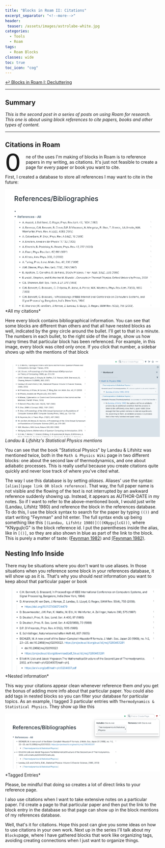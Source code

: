 ```yaml
---
title: "Blocks in Roam II: Citations"
excerpt_separator: "<!--more-->"
header: 
 teaser: /assets/images/astrolabe-white.jpg
categories:
  - Tools
  - Roam
tags:
  - Roam Blocks
classes: wide
toc: true
toc_icon: "cog"
---
```


[↩ Blocks in Roam I: Decluttering](https://costarichard.github.io/tools/roam/roam-blocks/)

---
## Summary


*This is the second post in a series of posts on using Roam for research. This one is about using block references to cite papers, books and other types of content.*

---


## Citations in Roam


<p><span style="float: left; width: 0.8em; font-size: 600%; font-family: Georgia, courier; line-height: 75%;">O</span>ne of the uses I'm making of blocks in Roam is to reference papers in my writing, as citations. It's just not feasible to create a page for every paper or book you want to cite.</p>


First, I created a database to store all references I may want to cite in the future:


<img src="/assets/images/roam-citations/references.png" width="600" class="center">
*All my citations*


Here every block contains bibliographical information. You can see that some blocks are different than others and that all have nested blocks as well, indicated by the grey circle around the bullet. I'll get to that in a minute. The numbers in each bullet, to the right side of the image, show us how many times that particular block has been referenced. For example, in this image, every block was cited only once. If you click that number, a sidebar shows up with the mentions of that block

![](/assets/images/roam-citations/mentions.png)
*Landau & Lifshitz's Statistical Physics mentions*

You can see that the book "Statistical Physics" by Landau & Lifshitz was mentioned twice, both in the `Math & Physics Wiki` page in two different blocks: one about the second law of thermodynamics, and one about adiabatic processes. This is really useful because you create citations quite quickly and never lose track of where you've cited what.

The way I use this database is by setting *aliases*. Aliases' use the syntax: `[alias](page link OR block reference)`. That way, the full paper name is not visible and the flowing of the text is not interrupted by an awkward reference suddenly showing up. Instead, it appears as AUTHOR-DATE in my notes.  So if I want to refer to the above-mentioned book, I would just write (Landau, Lifshtz 1980) and reference the block in the references database. To do this, I use the block syntax to search for the paper by typing `(())` and start writing "Feynman" and hit enter. The full syntax ends up being something like this `[(Landau, Lifshtz 1980)](((KNygujlcG)))`, where "KNygujlcG" is the block reference id. I put the parentheses inside the alias, like in `[()]`, so they are also shown in blue as part of the link to the block. This is purely a matter of taste: ([Feynman 1982](https://link.springer.com/article/10.1007/BF02650179)) and [(Feynman 1982)](https://link.springer.com/article/10.1007/BF02650179).

## Nesting Info Inside

There may be situations where you don't want to use aliases. In those situations when you reference some block in your references database, it will show up as it is. That's why you should *nest* information you want to keep about that particular paper or book 

<img src="/assets/images/roam-citations/nested.png" width="600" class="center">
*Nested information*

This way your citations appear clean whenever reference them *and* you get the bonus of adding more info about that particular paper. You could also add tags in nested blocks so you can filter your database for particular topics. As an example, I tagged 3 particular entries with `Thermodynamics & Statistical Physics`. They show up like this

<img src="/assets/images/roam-citations/nested2.png" width="600" class="center">
*Tagged Entries*

Please, be mindful that doing so creates a lot of direct links to your reference page. 

I also use citations when I want to take extensive notes on a particular paper. I'd create a page to that particular paper and then put the link to the block entry in the database so that page can show up in the block mentions of my references database.

Well, that's it for citations. Hope this post can give you some ideas on how to use citations in your own work. Next up in the series I'll talk about my `Blocks`page, where I have gathered blocks that work like organizing tags, avoiding creating connections when I just want to organize things.
